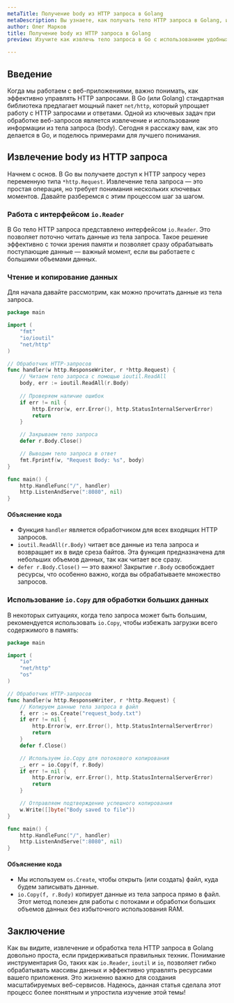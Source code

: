 ```yaml
---
metaTitle: Получение body из HTTP запроса в Golang
metaDescription: Вы узнаете, как получать тело HTTP запроса в Golang, используя основные методы пакета net/http - включая примеры и пояснения каждой ключевой операции
author: Олег Марков
title: Получение body из HTTP запроса в Golang
preview: Изучите как извлечь тело запроса в Go с использованием удобных функций и методов пакета net/http

---
```


## Введение

Когда мы работаем с веб-приложениями, важно понимать, как эффективно управлять HTTP запросами. В Go (или Golang) стандартная библиотека предлагает мощный пакет `net/http`, который упрощает работу с HTTP запросами и ответами. Одной из ключевых задач при обработке веб-запросов является извлечение и использование информации из тела запроса (body). Сегодня я расскажу вам, как это делается в Go, и поделюсь примерами для лучшего понимания.

## Извлечение body из HTTP запроса

Начнем с основ. В Go вы получаете доступ к HTTP запросу через переменную типа `*http.Request`. Извлечение тела запроса — это простая операция, но требует понимания нескольких ключевых моментов. Давайте разберемся с этим процессом шаг за шагом.

### Работа с интерфейсом `io.Reader`

В Go тело HTTP запроса представлено интерфейсом `io.Reader`. Это позволяет поточно читать данные из тела запроса. Такое решение эффективно с точки зрения памяти и позволяет сразу обрабатывать поступающие данные — важный момент, если вы работаете с большими объемами данных.

### Чтение и копирование данных

Для начала давайте рассмотрим, как можно прочитать данные из тела запроса.

```go
package main

import (
    "fmt"
    "io/ioutil"
    "net/http"
)

// Обработчик HTTP-запросов
func handler(w http.ResponseWriter, r *http.Request) {
    // Читаем тело запроса с помощью ioutil.ReadAll
    body, err := ioutil.ReadAll(r.Body)
    
    // Проверяем наличие ошибок
    if err != nil {
        http.Error(w, err.Error(), http.StatusInternalServerError)
        return
    }

    // Закрываем тело запроса
    defer r.Body.Close()

    // Выводим тело запроса в ответ
    fmt.Fprintf(w, "Request Body: %s", body)
}

func main() {
    http.HandleFunc("/", handler)
    http.ListenAndServe(":8080", nil)
}
```

#### Объяснение кода

- Функция `handler` является обработчиком для всех входящих HTTP запросов.
- `ioutil.ReadAll(r.Body)` читает все данные из тела запроса и возвращает их в виде среза байтов. Эта функция предназначена для небольших объемов данных, так как читает все сразу.
- `defer r.Body.Close()` — это важно! Закрытие `r.Body` освобождает ресурсы, что особенно важно, когда вы обрабатываете множество запросов.

### Использование `io.Copy` для обработки больших данных

В некоторых ситуациях, когда тело запроса может быть большим, рекомендуется использовать `io.Copy`, чтобы избежать загрузки всего содержимого в память:

```go
package main

import (
    "io"
    "net/http"
    "os"
)

// Обработчик HTTP-запросов
func handler(w http.ResponseWriter, r *http.Request) {
    // Копируем данные тела запроса в файл
    f, err := os.Create("request_body.txt")
    if err != nil {
        http.Error(w, err.Error(), http.StatusInternalServerError)
        return
    }
    defer f.Close()

    // Используем io.Copy для потокового копирования
    _, err = io.Copy(f, r.Body)
    if err != nil {
        http.Error(w, err.Error(), http.StatusInternalServerError)
        return
    }

    // Отправляем подтверждение успешного копирования
    w.Write([]byte("Body saved to file"))
}

func main() {
    http.HandleFunc("/", handler)
    http.ListenAndServe(":8080", nil)
}
```

#### Объяснение кода

- Мы используем `os.Create`, чтобы открыть (или создать) файл, куда будем записывать данные.
- `io.Copy(f, r.Body)` копирует данные из тела запроса прямо в файл. Этот метод полезен для работы с потоками и обработки больших объемов данных без избыточного использования RAM.

## Заключение

Как вы видите, извлечение и обработка тела HTTP запроса в Golang довольно проста, если придерживаться правильных техник. Понимание инструментария Go, таких как `io.Reader`, `ioutil` и `io`, позволяет гибко обрабатывать массивы данных и эффективно управлять ресурсами вашего приложения. Это жизненно важно для создания масштабируемых веб-сервисов. Надеюсь, данная статья сделала этот процесс более понятным и упростила изучение этой темы!